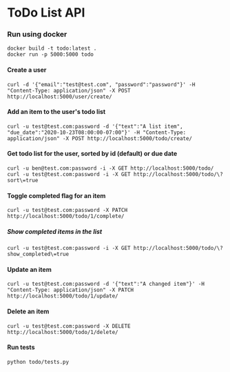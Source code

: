 # ToDo List API

### Run using docker
```
docker build -t todo:latest .
docker run -p 5000:5000 todo
```


#### Create a user
`curl -d '{"email":"test@test.com", "password":"password"}' -H "Content-Type: application/json" -X POST http://localhost:5000/user/create/`


#### Add an item to the user's todo list
`curl -u test@test.com:password -d '{"text":"A list item", "due_date":"2020-10-23T08:00:00-07:00"}' -H "Content-Type: application/json" -X POST http://localhost:5000/todo/create/`

#### Get todo list for the user, sorted by id (default) or due date
`curl -u ben@test.com:password -i -X GET http://localhost:5000/todo/`
`curl -u test@test.com:password -i -X GET http://localhost:5000/todo/\?sort\=true`

#### Toggle completed flag for an item
`curl -u test@test.com:password -X PATCH http://localhost:5000/todo/1/complete/`

##### Show completed items in the list
`curl -u test@test.com:password -i -X GET http://localhost:5000/todo/\?show_completed\=true`

#### Update an item
`curl -u test@test.com:password -d '{"text":"A changed item"}' -H "Content-Type: application/json" -X PATCH http://localhost:5000/todo/1/update/`

#### Delete an item
`curl -u test@test.com:password -X DELETE http://localhost:5000/todo/1/delete/`


#### Run tests
`python todo/tests.py`